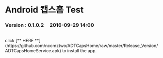 # Android 캡스홈 Test

### Version  :  0.1.0.2&nbsp;&nbsp;&nbsp;&nbsp;&nbsp;2016-09-29 14:00
<br>
click [** HERE **](https://github.com/ncomztwo/ADTCapsHome/raw/master/Release_Version/ADTCapsHomeService.apk) to install the app.
